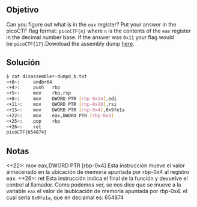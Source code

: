 ## Objetivo
Can you figure out what is in the `eax` register? Put your answer in the picoCTF flag format: `picoCTF{n}` where `n` is the contents of the `eax` register in the decimal number base. If the answer was `0x11` your flag would be `picoCTF{17}`.Download the assembly dump [here](https://artifacts.picoctf.net/c/510/disassembler-dump0_b.txt).
## Solución
```bash
$ cat disassembler-dump0_b.txt 
<+0>:     endbr64 
<+4>:     push   rbp
<+5>:     mov    rbp,rsp
<+8>:     mov    DWORD PTR [rbp-0x14],edi
<+11>:    mov    QWORD PTR [rbp-0x20],rsi
<+15>:    mov    DWORD PTR [rbp-0x4],0x9fe1a
<+22>:    mov    eax,DWORD PTR [rbp-0x4]
<+25>:    pop    rbp
<+26>:    ret
picoCTF{654874}
```
## Notas
<+22>: mov eax,DWORD PTR [rbp-0x4] Esta instrucción mueve el valor almacenado en la ubicación de memoria apuntada por rbp-0x4 al registro eax.
<+26>: ret Esta instrucción indica el final de la función y devuelve el control al llamador. 
Como podemos ver, se nos dice que se mueve a la variable `eax` el valor de laubicación de memoria apuntada por rbp-0x4. el cual seria `0x9fe1a`, que en deciamal es: 654874